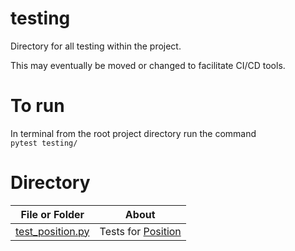 # testing

Directory for all testing within the project.

This may eventually be moved or changed to facilitate CI/CD tools.

# To run

In terminal from the root project directory run the command\
`pytest testing/`

# Directory
|   File or Folder | About |
|   ---            | ---   |
| [test_position.py](./test_position.py) | Tests for [Position](../src/common/position.py)